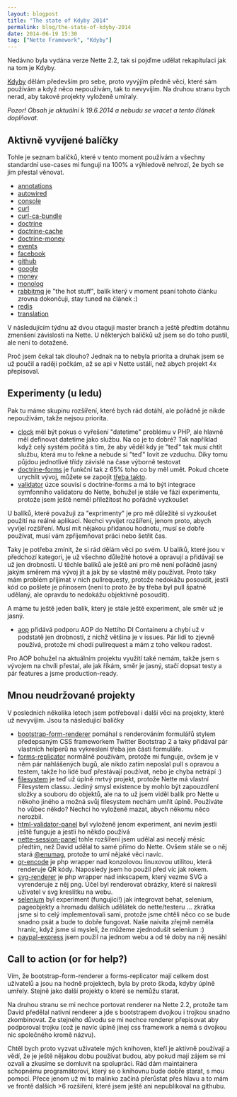 ```yaml
---
layout: blogpost
title: "The state of Kdyby 2014"
permalink: blog/the-state-of-kdyby-2014
date: 2014-06-19 15:30
tag: ["Nette Framework", "Kdyby"]
---
```


Nedávno byla vydána verze Nette 2.2, tak si pojďme udělat rekapitulaci jak na tom je Kdyby.

[Kdyby](https://www.kdyby.org/) dělám především pro sebe, proto vyvýjím předně věci, které sám používám a když něco nepoužívám, tak to nevyvíjím. Na druhou stranu bych nerad, aby takové projekty vyloženě umíraly.

*Pozor! Obsah je aktuální k 19.6.2014 a nebudu se vracet a tento článek doplňovat.*

<!--more-->
## Aktivně vyvíjené balíčky

Tohle je seznam balíčků, které v tento moment používám a všechny standardní use-cases mi fungují na 100% a výhledově nehrozí, že bych se jim přestal věnovat.

- [annotations](https://packagist.org/packages/kdyby/annotations)
- [autowired](https://packagist.org/packages/kdyby/autowired)
- [console](https://packagist.org/packages/kdyby/console)
- [curl](https://packagist.org/packages/kdyby/curl)
- [curl-ca-bundle](https://packagist.org/packages/kdyby/curl-ca-bundle)
- [doctrine](https://packagist.org/packages/kdyby/doctrine)
- [doctrine-cache](https://packagist.org/packages/kdyby/doctrine-cache)
- [doctrine-money](https://packagist.org/packages/kdyby/doctrine-money)
- [events](https://packagist.org/packages/kdyby/events)
- [facebook](https://packagist.org/packages/kdyby/facebook)
- [github](https://packagist.org/packages/kdyby/github)
- [google](https://packagist.org/packages/kdyby/google)
- [money](https://packagist.org/packages/kdyby/money)
- [monolog](https://packagist.org/packages/kdyby/monolog)
- [rabbitmq](https://packagist.org/packages/kdyby/rabbitmq) je "the hot stuff", balík který v moment psaní tohoto článku zrovna dokončuji, stay tuned na článek :)
- [redis](https://packagist.org/packages/kdyby/redis)
- [translation](https://packagist.org/packages/kdyby/translation)

V následujícím týdnu až dvou otaguji master branch a ještě předtím dotáhnu zmenšení závislosti na Nette. U některých balíčků už jsem se do toho pustil, ale není to dotažené.

Proč jsem čekal tak dlouho? Jednak na to nebyla priorita a druhak jsem se už poučil a raději počkám, až se api v Nette ustálí, než abych projekt 4x přepisoval. 



## Experimenty (u ledu)

Pak tu máme skupinu rozšíření, které bych rád dotáhl, ale pořádně je nikde nepoužívám, takže nejsou priorita.

- [clock](https://packagist.org/packages/kdyby/clock) měl být pokus o vyřešení "datetime" problému v PHP, ale hlavně měl definovat datetime jako službu. Na co je to dobré? Tak například když celý systém počítá s tím, že aby věděl kdy je "teď" tak musí chtít službu, která mu to řekne a nebude si "teď" lovit ze vzduchu. Díky tomu půjdou jednotlivé třídy závislé na čase výborně testovat
- [doctrine-forms](https://packagist.org/packages/kdyby/doctrine-forms) je funkční tak z 65% toho co by měl umět. Pokud chcete urychlit vývoj, můžete se zapojit [třeba takto](https://github.com/Kdyby/DoctrineForms/issues/6).
- [validator](https://packagist.org/packages/kdyby/validator) úzce souvisí s doctrine-forms a má to být integrace symfonního validatoru do Nette, bohužel je stále ve fázi experimentu, protože jsem ještě neměl příležitost ho pořádně vyzkoušet

U balíků, které považuji za "exprimenty" je pro mě důležité si vyzkoušet použití na reálné aplikaci. Nechci vyvíjet rozšíření, jenom proto, abych vyvíjel rozšíření. Musí mít nějakou přidanou hodnotu, musí se dobře používat, musí vám zpříjemňovat práci nebo šetřit čas.

Taky je potřeba zmínit, že si rád dělám věci po svém. U balíků, které jsou v předchozí kategori, je už všechno důležité hotové a opravují a přidávají se už jen drobnosti. U těchle balíků ale ještě ani pro mě není pořádně jasný jakým směrem má vývoj jít a jak by se vlastně měly používat. Proto taky mám problém přijímat v nich pullrequesty, protože nedokážu posoudit, jestli kód co pošlete je přínosem (není to proto že by třeba byl pull špatně udělaný, ale opravdu to nedokážu objektivně posoudit).


A máme tu ještě jeden balík, který je stále ještě experiment, ale směr už je jasný.

- [aop](https://packagist.org/packages/kdyby/aop) přidává podporu AOP do Nettího DI Containeru a chybí už v podstatě jen drobnosti, z nichž většina je v issues. Pár lidí to zjevně používá, protože mi chodí pullrequest a mám z toho velkou radost.

Pro AOP bohužel na aktuálním projektu využití také nemám, takže jsem s vývojem na chvíli přestal, ale jak říkám, směr je jasný, stačí dopsat testy a pár features a jsme production-ready.



## Mnou neudržované projekty

V posledních několika letech jsem potřeboval i další věci na projekty, které už nevyvíjím. Jsou ta následující balíčky

- [bootstrap-form-renderer](https://packagist.org/packages/kdyby/bootstrap-form-renderer) pomáhal s renderováním formulářů stylem předepsaným CSS frameworkem Twitter Bootstrap 2 a taky přidával pár vlastních helperů na vykreslení třeba jen části formuláře.
- [forms-replicator](https://packagist.org/packages/kdyby/forms-replicator) normálně používám, protože mi funguje, ovšem je v něm pár nahlášených bugů, ale nikdo zatím neposlal pull s opravou a testem, takže ho lidé buď přestávají používat, nebo je chyba netrápí :)
- [filesystem](https://packagist.org/packages/kdyby/filesystem) je teď už úplně mrtvý projekt, protože Nette má vlastní Filesystem classu. Jediný smysl existence by mohlo být zapouzdření složky a souboru do objektů, ale na to už jsem viděl balík pro Nette u někoho jiného a možná svůj filesystem nechám umřít úplně. Používáte ho vůbec někdo? Nechci ho vyloženě mazat, abych někomu něco nerozbil.
- [html-validator-panel](https://packagist.org/packages/kdyby/html-validator-panel) byl vyloženě jenom experiment, ani nevím jestli ještě funguje a jestli ho někdo používá
- [nette-session-panel](https://packagist.org/packages/kdyby/nette-session-panel) tohle rozšíření jsem udělal asi necelý měsíc předtím, než David udělal to samé přímo do Nette. Ovšem stále se o něj stará [@enumag](https://twitter.com/enumag), protože to umí nějaké věci navíc.
- [qr-encode](https://packagist.org/packages/kdyby/qr-encode) je php wrapper nad konzolovou linuxovou utilitou, která renderuje QR kódy. Naposledy jsem ho použil před víc jak rokem.
- [svg-renderer](https://packagist.org/packages/kdyby/svg-renderer) je php wrapper nad inkscapem, který vezme SVG a vyrenderuje z něj png. Účel byl renderovat obrázky, které si nakreslí uživatel v svg kreslítku na webu.
- [selenium](https://packagist.org/packages/kdyby/selenium) byl experiment (fungující!) jak integrovat behat, selenium, pageobjekty a hromadu dalších udělátek do nette/testeru ... zkrátka jsme si to celý implementovali sami, protože jsme chtěli něco co se bude snadno psát a bude to dobře fungovat. Naše naivita zřejmě neměla hranic, když jsme si mysleli, že můžeme zjednodušit selenium :)
- [paypal-express](https://packagist.org/packages/kdyby/paypal-express) jsem použil na jednom webu a od té doby na něj nesáhl



## Call to action (or for help?)

Vím, že bootstrap-form-renderer a forms-replicator mají celkem dost uživatelů a jsou na hodně projektech, byla by proto škoda, kdyby úplně umřely. Stejně jako další projekty o které se nemůžu starat.

Na druhou stranu se mi nechce portovat renderer na Nette 2.2, protože tam David předělal nativní renderer a jde s bootstrapem dvojkou i trojkou snadno zkombinovat. Ze stejného důvodu se mi nechce renderer přepisovat aby podporoval trojku (což je navíc úplně jinej css framework a nemá s dvojkou nic společného kromě názvu).

Chtěl bych proto vyzvat uživatele mých knihoven, kteří je aktivně používají a vědí, že je ještě nějakou dobu používat budou, aby pokud mají zájem se mi ozvali a zkusíme se domluvit na spolupráci. Rád dám maintainera schopnému programátorovi, který se o knihovnu bude dobře starat, s mou pomocí. Přece jenom už mi to malinko začíná přerůstat přes hlavu a to mám ve frontě dalších >6 rozšíření, které jsem ještě ani nepublikoval na githubu.

